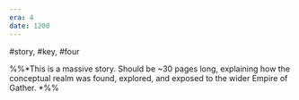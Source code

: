 ```yaml
---
era: 4
date: 1200
---
```

#story, #key, #four

%%*This is a massive story. Should be ~30 pages long, explaining how the conceptual realm was found, explored, and exposed to the wider Empire of Gather. *%%

```

```
